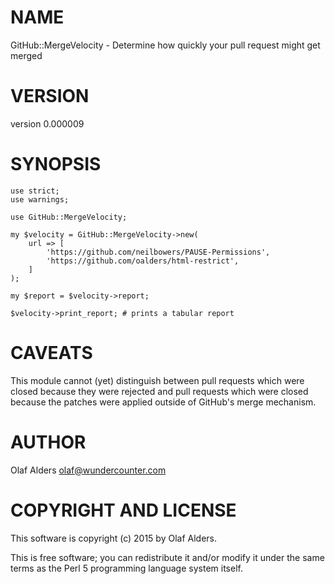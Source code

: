 # NAME

GitHub::MergeVelocity - Determine how quickly your pull request might get merged

# VERSION

version 0.000009

# SYNOPSIS

    use strict;
    use warnings;

    use GitHub::MergeVelocity;

    my $velocity = GitHub::MergeVelocity->new(
        url => [
            'https://github.com/neilbowers/PAUSE-Permissions',
            'https://github.com/oalders/html-restrict',
        ]
    );

    my $report = $velocity->report;

    $velocity->print_report; # prints a tabular report

# CAVEATS

This module cannot (yet) distinguish between pull requests which were closed
because they were rejected and pull requests which were closed because the
patches were applied outside of GitHub's merge mechanism.

# AUTHOR

Olaf Alders <olaf@wundercounter.com>

# COPYRIGHT AND LICENSE

This software is copyright (c) 2015 by Olaf Alders.

This is free software; you can redistribute it and/or modify it under
the same terms as the Perl 5 programming language system itself.

